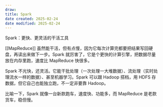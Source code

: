 ```yaml
---
draw:
title: Spark
date created: 2025-02-24
date modified: 2025-02-24
---
```


Spark：更快、更灵活的干活工具

[[MapReduce]] 虽然能干活，但有点慢，因为它每次计算完都要把结果写回硬盘，再读出来做下一步。Spark 就厉害了，它是个更快的计算引擎，把数据尽量放在内存里跑，速度比 MapReduce 快很多。

Spark 不光快，还灵活。它能干批处理（一次处理一大堆数据）、流处理（实时处理流水一样的数据）、甚至机器学习。Spark 可以跟 Hadoop 搭档，用 HDFS 存数据，但它自己也能独立跑，不一定非要靠 Hadoop。

比喻一下，Spark 就像一台新款跑车，速度快、功能多，而 MapReduce 是老款货车，稳但慢。

